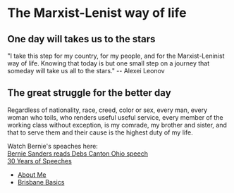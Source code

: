 # The Marxist-Lenist way of life

## One day will takes us to the stars 

"I take this step for my country, for my people, and for the Marxist-Leninist way of life. Knowing that today is but one small step on a journey that someday will take us all to the stars." -- Alexei Leonov

## The great struggle for the better day

Regardless of nationality, race, creed, color or sex, every man, every woman who toils, who renders useful useful service, every member of the working class without exception, is my comrade, my brother and sister, and that to serve them and their cause is the highest duty of my life.

Watch Bernie's speaches here:  
[Bernie Sanders reads Debs Canton Ohio speech](https://youtu.be/DmsODPlwdVI)  
[30 Years of Speeches](https://youtu.be/SYxZfksAyco)

- [About Me](about-me.md)
- [Brisbane Basics](brisbane-basics.md)
